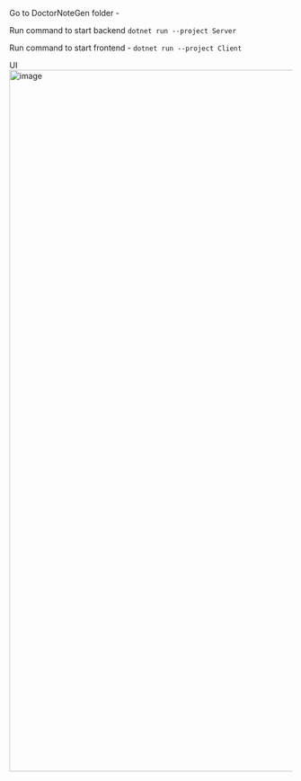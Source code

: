 Go to DoctorNoteGen folder - 

Run command to start backend `dotnet run --project Server`

Run command to start frontend - `dotnet run --project Client`


UI
<img width="1249" alt="image" src="https://github.com/user-attachments/assets/90b46124-481b-4eb4-8fe6-16060331fe21" />
